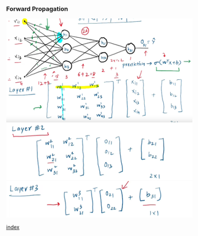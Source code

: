 ### Forward Propagation
![](../../Attatchments/fwd-20230924.png)
![](../../Attatchments/fwd-20230924-1.png)
![](../../Attatchments/fwd-20230924-2.png)

[index](MI/Unit_2/index.md)
